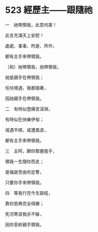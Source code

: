 # 523 經歷主——跟隨祂

一　祂帶領我，此意何美！

此言充滿天上安慰！

處處、事事、所是、所作，

都有主手來帶領我。

（和）祂帶領我，祂帶領我，

祂是親手在帶領我；

任何境遇，我都隨著，

因祂親手在帶領我。

二　有時似墮痛苦深淵，

有時似在快樂伊甸；

或遇平順，或遭風波，

都有主手來帶領我。

三　主阿，願你緊握我手，

領我一生隨你而走；

是福是苦由你定奪，

只要你手來帶領我。

四　等我行完今生路程，

靠你恩典完全得勝；

死河寒波我亦不躲，

因你至終親手領我。

